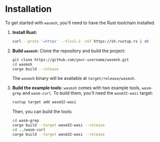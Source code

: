 # Installation

To get started with `wasmsh`, you'll need to have the Rust toolchain installed.

1.  **Install Rust:**
    ```sh
    curl --proto '=https' --tlsv1.2 -sSf https://sh.rustup.rs | sh
    ```

2.  **Build `wasmsh`:**
    Clone the repository and build the project:
    ```sh
    git clone https://github.com/your-username/wasmsh.git
    cd wasmsh
    cargo build --release
    ```
    The `wasmsh` binary will be available at `target/release/wasmsh`.

3.  **Build the example tools:**
    `wasmsh` comes with two example tools, `wasm-grep` and `wasm-curl`. To build them, you'll need the `wasm32-wasi` target:
    ```sh
    rustup target add wasm32-wasi
    ```
    Then, you can build the tools:
    ```sh
    cd wasm-grep
    cargo build --target wasm32-wasi --release
    cd ../wasm-curl
    cargo build --target wasm32-wasi --release
    ```